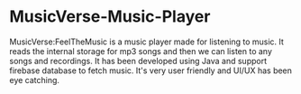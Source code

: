 # MusicVerse-Music-Player
MusicVerse:FeelTheMusic  is a music player made for listening to music.
It reads the internal storage for mp3 songs and then we can listen to any songs and recordings.
It has been developed using Java and support firebase database to fetch music.
It's very user friendly and UI/UX has been eye catching.
